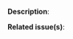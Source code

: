 <!--
Thank you for contributing to uLeak. Before pressing the "Create Pull Request" button, please consider the following points.
Feel free to remove any irrelevant parts that you know are not related to the issue.
Any HTML comment like this will be stripped when rendering markdown, no need to delete them.
-->

<!-- Please give a description about what and why you are contributing, even if it's trivial. -->
**Description**:

<!-- Please include the issue list number(s) or other PR numbers in the description if you are contributing in response to those. -->
**Related issue(s)**:

<!-- Please include a reasonable set of unit tests if you contribute new code or change an existing one. -->
